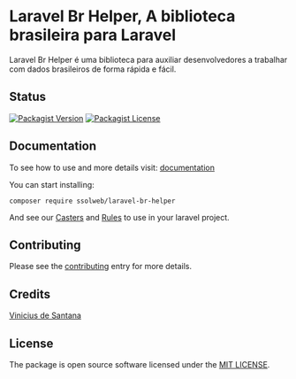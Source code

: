 # Laravel Br Helper, A biblioteca brasileira para Laravel

Laravel Br Helper é uma biblioteca para auxiliar desenvolvedores a trabalhar com dados brasileiros de forma rápida e fácil.

## Status

[![Packagist Version](https://img.shields.io/packagist/v/ssolweb/laravel-br-helper)](https://packagist.org/packages/ssolweb/laravel-br-helper)
[![Packagist License](https://img.shields.io/packagist/l/ssolweb/laravel-br-helper)](https://packagist.org/packages/ssolweb/laravel-br-helper)

## Documentation
To see how to use and more details visit: [documentation](https://ssolweb.github.io/laravel-br-helper)

You can start installing:

`composer require ssolweb/laravel-br-helper`

And see our [Casters](./src/Casts/) and [Rules](./src/Rules/) to use in your laravel project.

## Contributing
Please see the [contributing](https://ssolweb.github.io/laravel-br-helper/docs/contributing/) entry for more details.

## Credits
[Vinicius de Santana](https://github.com/viniciusvts)

## License
The package is open source software licensed under the [MIT LICENSE](https://ssolweb.github.io/laravel-br-helper/docs/license/).